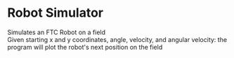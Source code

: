 # Robot Simulator
Simulates an FTC Robot on a field
<br> Given starting x and y coordinates, angle, velocity, and angular velocity:
the program will plot the robot's next position on the field